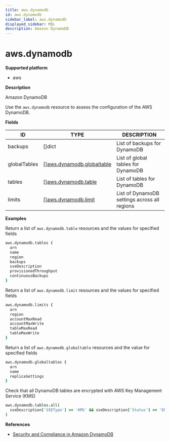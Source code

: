 ```yaml
---
title: aws.dynamodb
id: aws.dynamodb
sidebar_label: aws.dynamodb
displayed_sidebar: MQL
description: Amazon DynamoDB
---
```


# aws.dynamodb

**Supported platform**

- aws

**Description**

Amazon DynamoDB

Use the `aws.dynamodb` resource to assess the configuration of the AWS DynamoDB.

**Fields**

| ID           | TYPE                                                              | DESCRIPTION                                  |
| ------------ | ----------------------------------------------------------------- | -------------------------------------------- |
| backups      | &#91;&#93;dict                                                    | List of backups for DynamoDB                 |
| globalTables | &#91;&#93;[aws.dynamodb.globaltable](aws.dynamodb.globaltable.md) | List of global tables for DynamoDB           |
| tables       | &#91;&#93;[aws.dynamodb.table](aws.dynamodb.table.md)             | List of tables for DynamoDB                  |
| limits       | &#91;&#93;[aws.dynamodb.limit](aws.dynamodb.limit.md)             | List of DynamoDB settings across all regions |

**Examples**

Return a list of `aws.dynamodb.table` resources and the values for specified fields

```coffeescript
aws.dynamodb.tables {
  arn
  name
  region
  backups
  sseDescription
  provisionedThroughput
  continuousBackups
}
```

Return a list of `aws.dynamodb.limit` resources and the values for specified fields

```coffeescript
aws.dynamodb.limits {
  arn
  region
  accountMaxRead
  accountMaxWrite
  tableMaxRead
  tableMaxWrite
}
```

Return a list of `aws.dynamodb.globaltable` resources and the value for specified fields

```coffeescript
aws.dynamodb.globaltables {
  arn
  name
  replicaSettings
}
```

Check that all DynamoDB tables are encrypted with AWS Key Management Service (KMS)

```coffeescript
aws.dynamodb.tables.all(
  sseDescription['SSEType'] == 'KMS' && sseDescription['Status'] == 'ENABLED'
)
```

**References**

- [Security and Compliance in Amazon DynamoDB](https://docs.aws.amazon.com/amazondynamodb/latest/developerguide/security.html)
